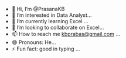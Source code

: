 - 👋 Hi, I’m @PrasanaKB
- 👀 I’m interested in Data Analyst...
- 🌱 I’m currently learning Excel ...
- 💞️ I’m looking to collaborate on Excel...
- 📫 How to reach me kbprabas@gmail.com ...
- 😄 Pronouns: He...
- ⚡ Fun fact: good in typing ...

<!---
PrasanaKB/PrasanaKB is a ✨ special ✨ repository because its `README.md` (this file) appears on your GitHub profile.
You can click the Preview link to take a look at your changes.
--->
